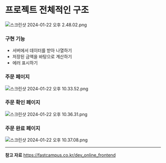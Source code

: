 # 프로젝트 전체적인 구조

![스크린샷 2024-01-22 오후 2.48.02.png](https://github.com/Heo-y-y/development-blog/assets/112863029/3ee0bcb0-4453-4326-b805-5b127c93cfb8)

### 구현 기능

- 서버에서 데이터를 받아 나열하기
- 저장된 금액을 바탕으로 계산하기
- 에러 표시하기

### 주문 페이지

![스크린샷 2024-01-22 오후 10.33.52.png](https://github.com/Heo-y-y/development-blog/assets/112863029/073d6631-e995-4734-b224-297c0c8d9581)

### 주문 확인 페이지

![스크린샷 2024-01-22 오후 10.36.31.png](https://github.com/Heo-y-y/development-blog/assets/112863029/62d290df-9489-4589-808a-5e6d5bb5887e)

### 주문  완료 페이지

![스크린샷 2024-01-22 오후 10.37.08.png](https://github.com/Heo-y-y/development-blog/assets/112863029/f82bc887-2f14-46a6-9c59-e20fd7ddb541)

---
**참고 자료**
<https://fastcampus.co.kr/dev_online_frontend>
